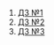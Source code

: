 1. [ДЗ №1](https://github.com/ylabio/react-webinar-3/pull/27)
2. [ДЗ №2](https://github.com/ylabio/react-webinar-3/pull/144)
3. [ДЗ №3](https://github.com/ylabio/react-webinar-3/pull/242)
